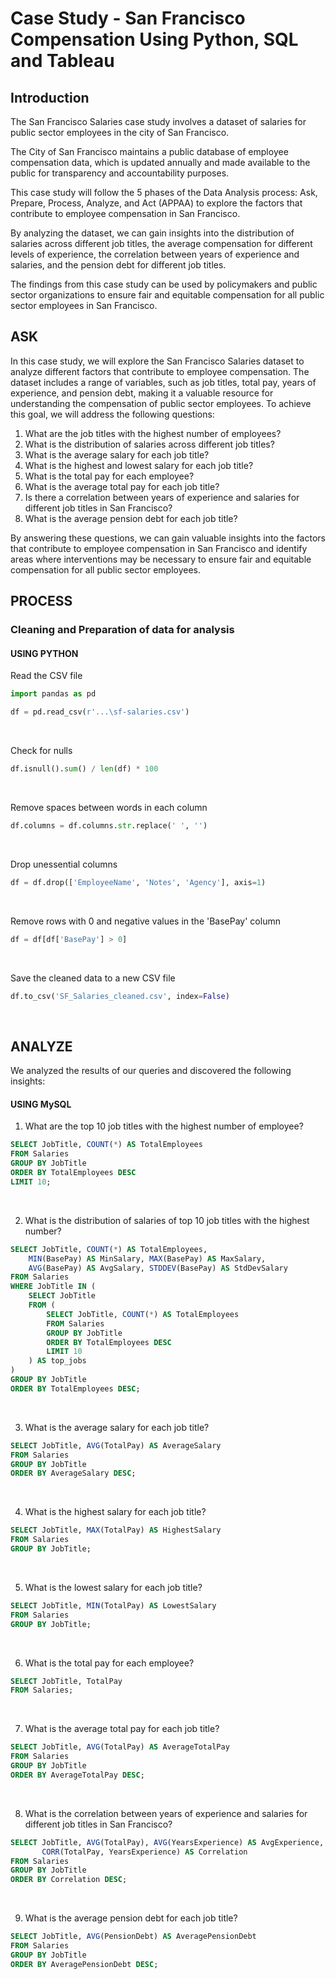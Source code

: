 # Case Study - San Francisco Compensation Using Python, SQL and Tableau

## Introduction

The San Francisco Salaries case study involves a dataset of salaries for public sector employees in the city of San Francisco.

The City of San Francisco maintains a public database of employee compensation data, which is updated annually and made available to the public for transparency and accountability purposes.

This case study will follow the 5 phases of the Data Analysis process: Ask, Prepare, Process, Analyze, and Act (APPAA) to explore the factors that contribute to employee compensation in San Francisco.

By analyzing the dataset, we can gain insights into the distribution of salaries across different job titles, the average compensation for different levels of experience, the correlation between years of experience and salaries, and the pension debt for different job titles.

The findings from this case study can be used by policymakers and public sector organizations to ensure fair and equitable compensation for all public sector employees in San Francisco.

## ASK

In this case study, we will explore the San Francisco Salaries dataset to analyze different factors that contribute to employee compensation. The dataset includes a range of variables, such as job titles, total pay, years of experience, and pension debt, making it a valuable resource for understanding the compensation of public sector employees. To achieve this goal, we will address the following questions:

1. What are the job titles with the highest number of employees?
2. What is the distribution of salaries across different job titles?
3. What is the average salary for each job title?
4. What is the highest and lowest salary for each job title?
5. What is the total pay for each employee?
6. What is the average total pay for each job title?
7. Is there a correlation between years of experience and salaries for different job titles in San Francisco?
8. What is the average pension debt for each job title?

By answering these questions, we can gain valuable insights into the factors that contribute to employee compensation in San Francisco and identify areas where interventions may be necessary to ensure fair and equitable compensation for all public sector employees.

## PROCESS

### Cleaning and Preparation of data for analysis

#### USING PYTHON 

Read the CSV file
```python
import pandas as pd

df = pd.read_csv(r'...\sf-salaries.csv')
```
&nbsp;

Check for nulls
```python
df.isnull().sum() / len(df) * 100
```
&nbsp;

Remove spaces between words in each column
```python
df.columns = df.columns.str.replace(' ', '')
```
&nbsp;

Drop unessential columns
```python
df = df.drop(['EmployeeName', 'Notes', 'Agency'], axis=1)
```
&nbsp;

Remove rows with 0 and negative values in the 'BasePay' column
```python
df = df[df['BasePay'] > 0]
```
&nbsp;

Save the cleaned data to a new CSV file
```python
df.to_csv('SF_Salaries_cleaned.csv', index=False)
```
&nbsp;

## ANALYZE

We analyzed the results of our queries and discovered the following insights:

#### USING MySQL 

1. What are the top 10 job titles with the highest number of employee?
```sql
SELECT JobTitle, COUNT(*) AS TotalEmployees
FROM Salaries
GROUP BY JobTitle
ORDER BY TotalEmployees DESC
LIMIT 10;
```
&nbsp;

2. What is the distribution of salaries of top 10 job titles with the highest number?
```sql
SELECT JobTitle, COUNT(*) AS TotalEmployees, 
    MIN(BasePay) AS MinSalary, MAX(BasePay) AS MaxSalary,
    AVG(BasePay) AS AvgSalary, STDDEV(BasePay) AS StdDevSalary
FROM Salaries
WHERE JobTitle IN (
    SELECT JobTitle
    FROM (
        SELECT JobTitle, COUNT(*) AS TotalEmployees
        FROM Salaries
        GROUP BY JobTitle
        ORDER BY TotalEmployees DESC
        LIMIT 10
    ) AS top_jobs
)
GROUP BY JobTitle
ORDER BY TotalEmployees DESC;
```
&nbsp;

3. What is the average salary for each job title?
```sql
SELECT JobTitle, AVG(TotalPay) AS AverageSalary
FROM Salaries
GROUP BY JobTitle
ORDER BY AverageSalary DESC;
```
&nbsp;

4. What is the highest salary for each job title?
```sql
SELECT JobTitle, MAX(TotalPay) AS HighestSalary
FROM Salaries
GROUP BY JobTitle;
```
&nbsp;

5. What is the lowest salary for each job title?
```sql
SELECT JobTitle, MIN(TotalPay) AS LowestSalary
FROM Salaries
GROUP BY JobTitle;
```
&nbsp;

6. What is the total pay for each employee?
```sql
SELECT JobTitle, TotalPay
FROM Salaries;
```
&nbsp;

7. What is the average total pay for each job title?
```sql
SELECT JobTitle, AVG(TotalPay) AS AverageTotalPay
FROM Salaries
GROUP BY JobTitle
ORDER BY AverageTotalPay DESC;
```
&nbsp;

8. What is the correlation between years of experience and salaries for different job titles in San Francisco?
```sql
SELECT JobTitle, AVG(TotalPay), AVG(YearsExperience) AS AvgExperience, 
       CORR(TotalPay, YearsExperience) AS Correlation
FROM Salaries
GROUP BY JobTitle
ORDER BY Correlation DESC;
```
&nbsp;

9. What is the average pension debt for each job title?
```sql
SELECT JobTitle, AVG(PensionDebt) AS AveragePensionDebt
FROM Salaries
GROUP BY JobTitle
ORDER BY AveragePensionDebt DESC;
```
&nbsp;
